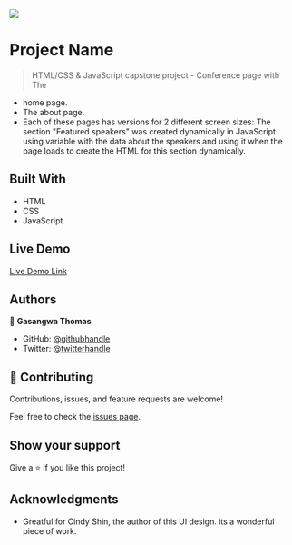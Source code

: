 ![](https://img.shields.io/badge/Microverse-blueviolet)

# Project Name

> HTML/CSS & JavaScript capstone project - Conference page with The 
- home page.
- The about page.
- Each of these pages has versions for 2 different screen sizes: The section "Featured speakers" was created dynamically in JavaScript.
using variable with the data about the speakers and using it when the page loads to create the HTML for this section dynamically.


## Built With

- HTML
- CSS
- JavaScript

## Live Demo

[Live Demo Link](https://gasangw.github.io/My-Capstone-Project/)


## Authors

👤 **Gasangwa Thomas**

- GitHub: [@githubhandle](https://github.com/gasangw)
- Twitter: [@twitterhandle](https://twitter.com/ThomasGasangwa)

## 🤝 Contributing

Contributions, issues, and feature requests are welcome!

Feel free to check the [issues page](https://github.com/gasangw/My-Capstone-Project/issues).

## Show your support

Give a ⭐️ if you like this project!

## Acknowledgments

-  Greatful for Cindy Shin, the author of this UI design. its a wonderful piece of work.
